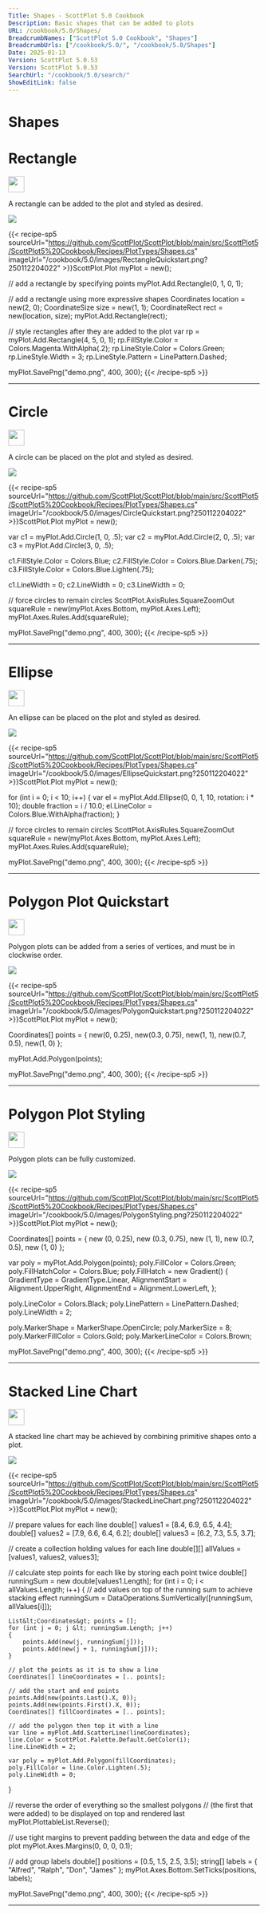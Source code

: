 ```yaml
---
Title: Shapes - ScottPlot 5.0 Cookbook
Description: Basic shapes that can be added to plots
URL: /cookbook/5.0/Shapes/
BreadcrumbNames: ["ScottPlot 5.0 Cookbook", "Shapes"]
BreadcrumbUrls: ["/cookbook/5.0/", "/cookbook/5.0/Shapes"]
Date: 2025-01-13
Version: ScottPlot 5.0.53
Version: ScottPlot 5.0.53
SearchUrl: "/cookbook/5.0/search/"
ShowEditLink: false
---
```


<h1>Shapes</h1>


<div class='d-flex align-items-center mt-5'>
<h1 class='me-2 text-dark my-0 border-0'>Rectangle</h1>
<a href='/cookbook/5.0/Shapes/RectangleQuickstart' target='_blank'>
<img src='/images/icons/new-window.svg' style='height: 2rem;' class='new-window-icon'>
</a>
</div>

A rectangle can be added to the plot and styled as desired.

[![](/cookbook/5.0/images/RectangleQuickstart.png?250112204022)](/cookbook/5.0/images/RectangleQuickstart.png?250112204022)

{{< recipe-sp5 sourceUrl="https://github.com/ScottPlot/ScottPlot/blob/main/src/ScottPlot5/ScottPlot5%20Cookbook/Recipes/PlotTypes/Shapes.cs" imageUrl="/cookbook/5.0/images/RectangleQuickstart.png?250112204022" >}}ScottPlot.Plot myPlot = new();

// add a rectangle by specifying points
myPlot.Add.Rectangle(0, 1, 0, 1);

// add a rectangle using more expressive shapes
Coordinates location = new(2, 0);
CoordinateSize size = new(1, 1);
CoordinateRect rect = new(location, size);
myPlot.Add.Rectangle(rect);

// style rectangles after they are added to the plot
var rp = myPlot.Add.Rectangle(4, 5, 0, 1);
rp.FillStyle.Color = Colors.Magenta.WithAlpha(.2);
rp.LineStyle.Color = Colors.Green;
rp.LineStyle.Width = 3;
rp.LineStyle.Pattern = LinePattern.Dashed;

myPlot.SavePng("demo.png", 400, 300);
{{< /recipe-sp5 >}}

<hr class='my-5 invisible'>



<div class='d-flex align-items-center mt-5'>
<h1 class='me-2 text-dark my-0 border-0'>Circle</h1>
<a href='/cookbook/5.0/Shapes/CircleQuickstart' target='_blank'>
<img src='/images/icons/new-window.svg' style='height: 2rem;' class='new-window-icon'>
</a>
</div>

A circle can be placed on the plot and styled as desired.

[![](/cookbook/5.0/images/CircleQuickstart.png?250112204022)](/cookbook/5.0/images/CircleQuickstart.png?250112204022)

{{< recipe-sp5 sourceUrl="https://github.com/ScottPlot/ScottPlot/blob/main/src/ScottPlot5/ScottPlot5%20Cookbook/Recipes/PlotTypes/Shapes.cs" imageUrl="/cookbook/5.0/images/CircleQuickstart.png?250112204022" >}}ScottPlot.Plot myPlot = new();

var c1 = myPlot.Add.Circle(1, 0, .5);
var c2 = myPlot.Add.Circle(2, 0, .5);
var c3 = myPlot.Add.Circle(3, 0, .5);

c1.FillStyle.Color = Colors.Blue;
c2.FillStyle.Color = Colors.Blue.Darken(.75);
c3.FillStyle.Color = Colors.Blue.Lighten(.75);

c1.LineWidth = 0;
c2.LineWidth = 0;
c3.LineWidth = 0;

// force circles to remain circles
ScottPlot.AxisRules.SquareZoomOut squareRule = new(myPlot.Axes.Bottom, myPlot.Axes.Left);
myPlot.Axes.Rules.Add(squareRule);

myPlot.SavePng("demo.png", 400, 300);
{{< /recipe-sp5 >}}

<hr class='my-5 invisible'>



<div class='d-flex align-items-center mt-5'>
<h1 class='me-2 text-dark my-0 border-0'>Ellipse</h1>
<a href='/cookbook/5.0/Shapes/EllipseQuickstart' target='_blank'>
<img src='/images/icons/new-window.svg' style='height: 2rem;' class='new-window-icon'>
</a>
</div>

An ellipse can be placed on the plot and styled as desired.

[![](/cookbook/5.0/images/EllipseQuickstart.png?250112204022)](/cookbook/5.0/images/EllipseQuickstart.png?250112204022)

{{< recipe-sp5 sourceUrl="https://github.com/ScottPlot/ScottPlot/blob/main/src/ScottPlot5/ScottPlot5%20Cookbook/Recipes/PlotTypes/Shapes.cs" imageUrl="/cookbook/5.0/images/EllipseQuickstart.png?250112204022" >}}ScottPlot.Plot myPlot = new();

for (int i = 0; i &lt; 10; i++)
{
    var el = myPlot.Add.Ellipse(0, 0, 1, 10, rotation: i * 10);
    double fraction = i / 10.0;
    el.LineColor = Colors.Blue.WithAlpha(fraction);
}

// force circles to remain circles
ScottPlot.AxisRules.SquareZoomOut squareRule = new(myPlot.Axes.Bottom, myPlot.Axes.Left);
myPlot.Axes.Rules.Add(squareRule);

myPlot.SavePng("demo.png", 400, 300);
{{< /recipe-sp5 >}}

<hr class='my-5 invisible'>



<div class='d-flex align-items-center mt-5'>
<h1 class='me-2 text-dark my-0 border-0'>Polygon Plot Quickstart</h1>
<a href='/cookbook/5.0/Shapes/PolygonQuickstart' target='_blank'>
<img src='/images/icons/new-window.svg' style='height: 2rem;' class='new-window-icon'>
</a>
</div>

Polygon plots can be added from a series of vertices, and must be in clockwise order.

[![](/cookbook/5.0/images/PolygonQuickstart.png?250112204022)](/cookbook/5.0/images/PolygonQuickstart.png?250112204022)

{{< recipe-sp5 sourceUrl="https://github.com/ScottPlot/ScottPlot/blob/main/src/ScottPlot5/ScottPlot5%20Cookbook/Recipes/PlotTypes/Shapes.cs" imageUrl="/cookbook/5.0/images/PolygonQuickstart.png?250112204022" >}}ScottPlot.Plot myPlot = new();

Coordinates[] points =
{
    new(0,   0.25),
    new(0.3, 0.75),
    new(1,   1),
    new(0.7, 0.5),
    new(1,   0)
};

myPlot.Add.Polygon(points);

myPlot.SavePng("demo.png", 400, 300);
{{< /recipe-sp5 >}}

<hr class='my-5 invisible'>



<div class='d-flex align-items-center mt-5'>
<h1 class='me-2 text-dark my-0 border-0'>Polygon Plot Styling</h1>
<a href='/cookbook/5.0/Shapes/PolygonStyling' target='_blank'>
<img src='/images/icons/new-window.svg' style='height: 2rem;' class='new-window-icon'>
</a>
</div>

Polygon plots can be fully customized.

[![](/cookbook/5.0/images/PolygonStyling.png?250112204022)](/cookbook/5.0/images/PolygonStyling.png?250112204022)

{{< recipe-sp5 sourceUrl="https://github.com/ScottPlot/ScottPlot/blob/main/src/ScottPlot5/ScottPlot5%20Cookbook/Recipes/PlotTypes/Shapes.cs" imageUrl="/cookbook/5.0/images/PolygonStyling.png?250112204022" >}}ScottPlot.Plot myPlot = new();

Coordinates[] points =
{
    new (0, 0.25),
    new (0.3, 0.75),
    new (1, 1),
    new (0.7, 0.5),
    new (1, 0)
};

var poly = myPlot.Add.Polygon(points);
poly.FillColor = Colors.Green;
poly.FillHatchColor = Colors.Blue;
poly.FillHatch = new Gradient()
{
    GradientType = GradientType.Linear,
    AlignmentStart = Alignment.UpperRight,
    AlignmentEnd = Alignment.LowerLeft,
};

poly.LineColor = Colors.Black;
poly.LinePattern = LinePattern.Dashed;
poly.LineWidth = 2;

poly.MarkerShape = MarkerShape.OpenCircle;
poly.MarkerSize = 8;
poly.MarkerFillColor = Colors.Gold;
poly.MarkerLineColor = Colors.Brown;

myPlot.SavePng("demo.png", 400, 300);
{{< /recipe-sp5 >}}

<hr class='my-5 invisible'>



<div class='d-flex align-items-center mt-5'>
<h1 class='me-2 text-dark my-0 border-0'>Stacked Line Chart</h1>
<a href='/cookbook/5.0/Shapes/StackedLineChart' target='_blank'>
<img src='/images/icons/new-window.svg' style='height: 2rem;' class='new-window-icon'>
</a>
</div>

A stacked line chart may be achieved by combining primitive shapes onto a plot.

[![](/cookbook/5.0/images/StackedLineChart.png?250112204022)](/cookbook/5.0/images/StackedLineChart.png?250112204022)

{{< recipe-sp5 sourceUrl="https://github.com/ScottPlot/ScottPlot/blob/main/src/ScottPlot5/ScottPlot5%20Cookbook/Recipes/PlotTypes/Shapes.cs" imageUrl="/cookbook/5.0/images/StackedLineChart.png?250112204022" >}}ScottPlot.Plot myPlot = new();

// prepare values for each line
double[] values1 = [8.4, 6.9, 6.5, 4.4];
double[] values2 = [7.9, 6.6, 6.4, 6.2];
double[] values3 = [6.2, 7.3, 5.5, 3.7];

// create a collection holding values for each line
double[][] allValues = [values1, values2, values3];

// calculate step points for each like by storing each point twice
double[] runningSum = new double[values1.Length];
for (int i = 0; i &lt; allValues.Length; i++)
{
    // add values on top of the running sum to achieve stacking effect
    runningSum = DataOperations.SumVertically([runningSum, allValues[i]]);

    List&lt;Coordinates&gt; points = [];
    for (int j = 0; j &lt; runningSum.Length; j++)
    {
        points.Add(new(j, runningSum[j]));
        points.Add(new(j + 1, runningSum[j]));
    }

    // plot the points as it is to show a line
    Coordinates[] lineCoordinates = [.. points];

    // add the start and end points
    points.Add(new(points.Last().X, 0));
    points.Add(new(points.First().X, 0));
    Coordinates[] fillCoordinates = [.. points];

    // add the polygon then top it with a line
    var line = myPlot.Add.ScatterLine(lineCoordinates);
    line.Color = ScottPlot.Palette.Default.GetColor(i);
    line.LineWidth = 2;

    var poly = myPlot.Add.Polygon(fillCoordinates);
    poly.FillColor = line.Color.Lighten(.5);
    poly.LineWidth = 0;
}

// reverse the order of everything so the smallest polygons
// (the first that were added) to be displayed on top and rendered last
myPlot.PlottableList.Reverse();

// use tight margins to prevent padding between the data and edge of the plot
myPlot.Axes.Margins(0, 0, 0, 0.1);

// add group labels
double[] positions = [0.5, 1.5, 2.5, 3.5];
string[] labels = { "Alfred", "Ralph", "Don", "James" };
myPlot.Axes.Bottom.SetTicks(positions, labels);

myPlot.SavePng("demo.png", 400, 300);
{{< /recipe-sp5 >}}

<hr class='my-5 invisible'>


